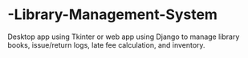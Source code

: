 # -Library-Management-System
Desktop app using Tkinter or web app using Django to manage library books,  issue/return logs, late fee calculation, and inventory. 
